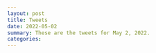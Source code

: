 ```yaml
---
layout: post
title: Tweets
date: 2022-05-02
summary: These are the tweets for May 2, 2022.
categories:
---
```


